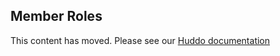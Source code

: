 ## Member Roles

This content has moved. Please see our [Huddo documentation](https://docs.huddo.com/boards/cp/roles/)
